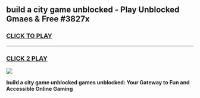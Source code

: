 
## build a city game unblocked - Play Unblocked Gmaes & Free #3827x
<h3>
<a href="https://premium.freeplayer.one?title=build_a_city_game_unblocked&ref=03M">CLICK TO PLAY</a></h3>
<hr>

<h3>
<a href="https://premium.freeplayer.one?title=build_a_city_game_unblocked&ref=03M">CLICK 2 PLAY</a>
  
</h3>

<a href="https://premium.freeplayer.one?title=build_a_city_game_unblocked&ref=03M"><img src="https://clearcache.store/games.png"></a>


**build a city game unblocked games unblocked: Your Gateway to Fun and Accessible Online Gaming**
